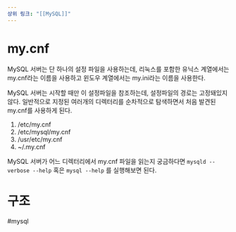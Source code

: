 ```yaml
---
상위 링크: "[[MySQL]]"
---
```

# my.cnf

MySQL 서버는 단 하나의 설정 파일을 사용하는데, 리눅스를 포함한 유닉스 계열에서는 my.cnf라는 이름을 사용하고 윈도우 계열에서는 my.ini라는 이름을 사용한다.

MySQL 서버는 시작할 때만 이 설정파일을 참조하는데, 설정파일의 경로는 고정돼있지 않다. 일반적으로 지정된 여러개의 디렉터리를 순차적으로 탐색하면서 처음 발견된 my.cnf를 사용하게 된다.

1. /etc/my.cnf
2. /etc/mysql/my.cnf
3. /usr/etc/my.cnf
4. ~/.my.cnf

MySQL 서버가 어느 디렉터리에서 my.cnf 파일을 읽는지 궁금하다면 `mysqld --verbose --help` 혹은 `mysql --help` 를 실행해보면 된다.

# 구조



#mysql